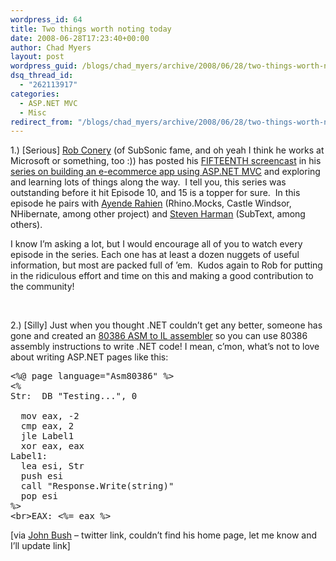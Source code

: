 ```yaml
---
wordpress_id: 64
title: Two things worth noting today
date: 2008-06-28T17:23:40+00:00
author: Chad Myers
layout: post
wordpress_guid: /blogs/chad_myers/archive/2008/06/28/two-things-worth-noting-today.aspx
dsq_thread_id:
  - "262113917"
categories:
  - ASP.NET MVC
  - Misc
redirect_from: "/blogs/chad_myers/archive/2008/06/28/two-things-worth-noting-today.aspx/"
---
```

1.) [Serious] [Rob Conery](http://blog.wekeroad.com/) (of SubSonic fame, and oh yeah I think he works at Microsoft or something, too :)) has posted his [FIFTEENTH screencast](http://blog.wekeroad.com/mvc-storefront/mvcstore-part-15/) in his [series on building an e-ecommerce app using ASP.NET MVC](http://blog.wekeroad.com/mvc-storefront/) and exploring and learning lots of things along the way.&nbsp; I tell you, this series was outstanding before it hit Episode 10, and 15 is a topper for sure.&nbsp; In this episode he pairs with [Ayende Rahien](http://www.ayende.com/Blog/) (Rhino.Mocks, Castle Windsor, NHibernate, among other project) and [Steven Harman](http://stevenharman.net/) (SubText, among others).&nbsp; 

I know I&#8217;m asking a lot, but I would encourage all of you to watch every episode in the series. Each one has at least a dozen nuggets of useful information, but most are packed full of &#8217;em.&nbsp; Kudos again to Rob for putting in the ridiculous effort and time on this and making a good contribution to the community!

&nbsp;

2.) [Silly] Just when you thought .NET couldn&#8217;t get any better, someone has gone and created an [80386 ASM to IL assembler](http://www.viksoe.dk/code/asmil.htm) so you can use 80386 assembly instructions to write .NET code! I mean, c&#8217;mon, what&#8217;s not to love about writing ASP.NET pages like this:

<pre><span class="asp">&lt;%@ page language="Asm80386" %&gt;</span>
<span class="asp">&lt;%</span>
Str:  DB <span class="str">"Testing..."</span>, 0

  mov eax, -2
  cmp eax, 2
  jle Label1
  xor eax, eax
Label1:
  lea esi, Str
  push esi
  call <span class="str">"Response.Write(string)"</span>
  pop esi
<span class="asp">%&gt;</span>
<span class="kwrd">&lt;</span><span class="html">br</span><span class="kwrd">&gt;</span>EAX: <span class="asp">&lt;%</span>= eax <span class="asp">%&gt;</span></pre>

[via [John Bush](http://twitter.com/johnnyb) &#8211; twitter link, couldn&#8217;t find his home page, let me know and I&#8217;ll update link]